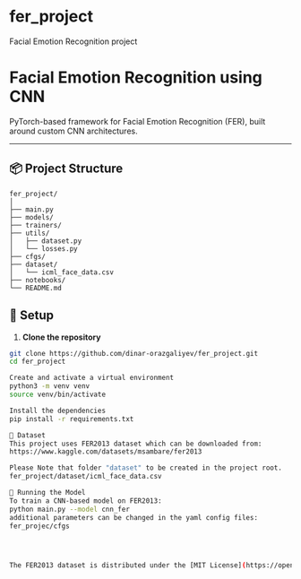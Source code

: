 # fer_project
Facial Emotion Recognition project

# Facial Emotion Recognition using CNN

PyTorch-based framework for Facial Emotion Recognition (FER), built around custom CNN architectures.  


---

## 📦 Project Structure

```text
fer_project/
│
├── main.py
├── models/
├── trainers/
├── utils/
│   ├── dataset.py
│   └── losses.py
├── cfgs/
├── dataset/
│   └── icml_face_data.csv
├── notebooks/
└── README.md
```


## 🔧 Setup

1. **Clone the repository**

```bash
git clone https://github.com/dinar-orazgaliyev/fer_project.git
cd fer_project

Create and activate a virtual environment
python3 -m venv venv
source venv/bin/activate

Install the dependencies
pip install -r requirements.txt

📁 Dataset
This project uses FER2013 dataset which can be downloaded from:
https://www.kaggle.com/datasets/msambare/fer2013

Please Note that folder "dataset" to be created in the project root.
fer_project/dataset/icml_face_data.csv

🚀 Running the Model
To train a CNN-based model on FER2013:
python main.py --model cnn_fer
additional parameters can be changed in the yaml config files:
fer_projec/cfgs




The FER2013 dataset is distributed under the [MIT License](https://opensource.org/licenses/MIT).  




